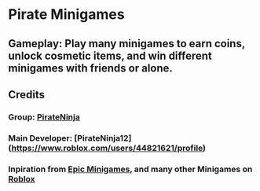 # Pirate Minigames

## Gameplay: Play many minigames to earn coins, unlock cosmetic items, and win different minigames with friends or alone.

## Credits
### Group: [PirateNinja](https://www.roblox.com/groups/1043574/pirateninja#!/about)
### Main Developer: [PirateNinja12] (https://www.roblox.com/users/44821621/profile)
### Inpiration from [Epic Minigames](https://www.roblox.com/games/277751860/Epic-Minigames), and many other Minigames on [Roblox](https://www.roblox.com)